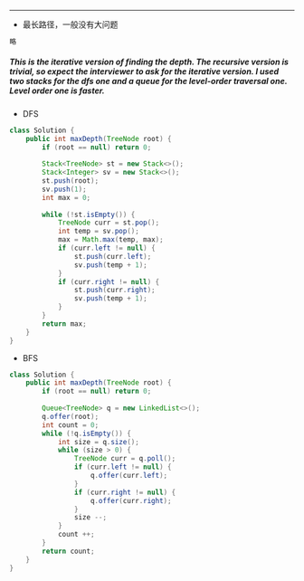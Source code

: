 ***
* 最长路径，一般没有大问题
```java
略
```
##### This is the iterative version of finding the depth. The recursive version is trivial, so expect the interviewer to ask for the iterative version. I used two stacks for the dfs one and a queue for the level-order traversal one. Level order one is faster.
* DFS
```java
class Solution {
    public int maxDepth(TreeNode root) {
        if (root == null) return 0;
        
        Stack<TreeNode> st = new Stack<>();
        Stack<Integer> sv = new Stack<>();
        st.push(root);
        sv.push(1);
        int max = 0;
    
        while (!st.isEmpty()) {
            TreeNode curr = st.pop();
            int temp = sv.pop();
            max = Math.max(temp, max);
            if (curr.left != null) {
                st.push(curr.left);
                sv.push(temp + 1);
            }
            if (curr.right != null) {
                st.push(curr.right);
                sv.push(temp + 1);
            }       
        }
        return max;
    }
}
```
* BFS
```java
class Solution {
    public int maxDepth(TreeNode root) {
        if (root == null) return 0;
        
        Queue<TreeNode> q = new LinkedList<>();
        q.offer(root);
        int count = 0;
        while (!q.isEmpty()) {
            int size = q.size();
            while (size > 0) {
                TreeNode curr = q.poll();
                if (curr.left != null) {
                    q.offer(curr.left);
                }
                if (curr.right != null) {
                    q.offer(curr.right);
                }
                size --;
            }
            count ++;
        }
        return count;
    }
}
```
